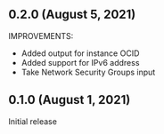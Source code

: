 ## 0.2.0 (August 5, 2021)

IMPROVEMENTS:

* Added output for instance OCID
* Added support for IPv6 address
* Take Network Security Groups input

## 0.1.0 (August 1, 2021)

Initial release
